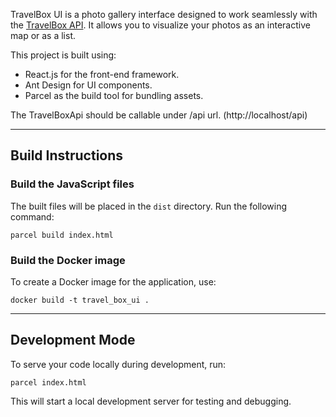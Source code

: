 TravelBox UI is a photo gallery interface designed to work seamlessly with the [TravelBox API](https://github.com/Antrayguesn/TravelBoxApi). It allows you to visualize your photos as an interactive map or as a list.

This project is built using:

* React.js for the front-end framework.
* Ant Design for UI components.
* Parcel as the build tool for bundling assets.

The TravelBoxApi should be callable under /api url. (http://localhost/api)

---

## Build Instructions

### Build the JavaScript files

The built files will be placed in the `dist` directory.
Run the following command:

```
parcel build index.html
```

### Build the Docker image

To create a Docker image for the application, use:

```
docker build -t travel_box_ui .
```


---

## Development Mode

To serve your code locally during development, run:

```
parcel index.html
```

This will start a local development server for testing and debugging.
